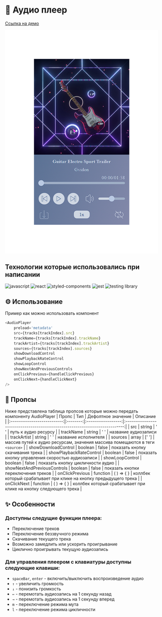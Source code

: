 # 🎵 Аудио плеер
[Cсылка на демо](https://eduardvorsin.github.io/my-portfolio/pet-projects/audio-player/build/index.html)

![Аудио плеер](./images/audio-player.jpg)

## Технологии которые использовались при написании
![javascript](https://img.shields.io/badge/javascript-%23323330.svg?style=for-the-badge&logo=javascript&logoColor=%23F7DF1E)
![react](https://img.shields.io/badge/react-%2320232a.svg?style=for-the-badge&logo=react&logoColor=%2361DAFB)
![styled-components](https://img.shields.io/badge/%F0%9F%92%85%20styled--components-orange.svg?style=for-the-badge&color=DB7093)
![jest](https://img.shields.io/badge/jest-%2399425B.svg?style=for-the-badge&logo=jest&logoColor=%white)
![testing library](https://img.shields.io/badge/testing_library-%23E33332.svg?style=for-the-badge&logo=testing-library&logoColor=white)

## ⚙️ Использование
Пример как можно использовать компонент
```javascript
<AudioPlayer
	preload='metadata'
	src={tracks[trackIndex].src}
	trackName={tracks[trackIndex].trackName}
	trackArtist={tracks[trackIndex].trackArtist}
	sources={tracks[trackIndex].sources}
	showDownloadControl
	showPlaybackRateControl
	showLoopControl
	showNextAndPreviousControls
	onClickPrevious={handleClickPrevious}
	onClickNext={handleClickNext}
/>
```
## 📑 Пропсы
Ниже представлена таблица пропсов которые можно передать компоненту AudioPlayer
|            Пропс            |    Тип   | Дефолтное значение |                                    Описание                                   |
|:---------------------------:|:--------:|:------------------:|:-----------------------------------------------------------------------------:|
| src                         | string   |         ' '         | путь к аудио ресурсу                                                          |
| trackName                   | string   |         ' '         | название аудиозаписи                                                          |
| trackArtist                 | string   |         ' '         | название исполнителя                                                          |
| sources                     | array    |        [' ']        | массив путей к аудио ресурсам,  значения массива помещаются  в теги `<source>`  |
| showDownloadControl         | boolean  |        false       | показать кнопку скачивания трека                                              |
| showPlaybackRateControl     | boolean  |        false       | показать кнопку управления  скоростью аудиозаписи                             |
| showLoopControl             | boolean  |        false       | показать кнопку цикличности аудио                                             |
| showNextAndPreviousControls | boolean  |        false       | показать кнопки переключения треков                                           |
| onClickPrevious             | function |      ( ) => { }     | коллбек который срабатывает при клике на кнопку предыдущего трека             |
| onClickNext                 | function |      ( ) => { }     | коллбек который срабатывает при клике на кнопку следующего трека              |
## ✨ Особенности
### Доступны следущие функции плеера:
- Переключение треков
- Переключение беззвучного режима
- Скачивание текущего трека
- Возможно замедлить или ускорить проигрывание
- Циклично проигрывать текущую аудиозапись

### Для управления плеером с клавиатуры доступны следующие клавиши:
- `spaceBar`, `enter` - включить/выключить воспроизведение аудио
- `↑` - увеличить громкость
- `↓` -  понизить громкость
- `←` -  перемотать аудиозапись на 1 секунду назад
- `→` - перемотать аудиозапись на 1 секунду вперед
- `m` - переключение режима мута
- `l` - переключение режима цикличности
